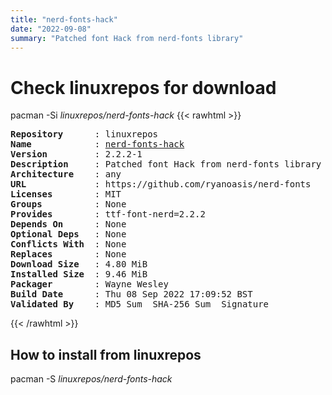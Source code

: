 ```yaml
---
title: "nerd-fonts-hack"
date: "2022-09-08"
summary: "Patched font Hack from nerd-fonts library"
---
```


# Check linuxrepos for download

pacman -Si *linuxrepos/nerd-fonts-hack*
{{< rawhtml >}}
<pre class="highlight">
<b>Repository</b>      : linuxrepos
<b>Name</b>            : <a href="../../x86_64/nerd-fonts-hack-2.2.2-1-any.pkg.tar.zst">nerd-fonts-hack</a>
<b>Version</b>         : 2.2.2-1
<b>Description</b>     : Patched font Hack from nerd-fonts library
<b>Architecture</b>    : any
<b>URL</b>             : https://github.com/ryanoasis/nerd-fonts
<b>Licenses</b>        : MIT
<b>Groups</b>          : None
<b>Provides</b>        : ttf-font-nerd=2.2.2
<b>Depends On</b>      : None
<b>Optional Deps</b>   : None
<b>Conflicts With</b>  : None
<b>Replaces</b>        : None
<b>Download Size</b>   : 4.80 MiB
<b>Installed Size</b>  : 9.46 MiB
<b>Packager</b>        : Wayne Wesley <wayne6324@gmail.com>
<b>Build Date</b>      : Thu 08 Sep 2022 17:09:52 BST
<b>Validated By</b>    : MD5 Sum  SHA-256 Sum  Signature
</pre>
{{< /rawhtml >}}
## How to install from linuxrepos

pacman -S *linuxrepos/nerd-fonts-hack*
